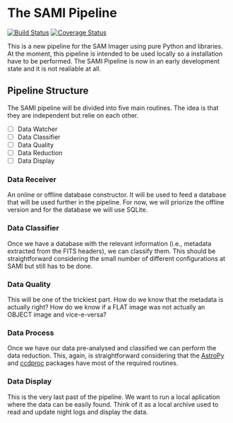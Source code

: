 # The SAMI Pipeline

[![Build Status](https://travis-ci.org/soar-telescope/sami.svg?branch=master)](https://travis-ci.org/soar-telescope/sami)
[![Coverage Status](https://coveralls.io/repos/github/soar-telescope/sami/badge.svg?branch=master)](https://coveralls.io/github/soar-telescope/sami?branch=master)


This is a new pipeline for the SAM Imager using pure Python and libraries. At the moment, this pipeline is intended to 
be used locally so a installation have to be performed. The SAMI Pipeline is now in an early development state and it 
is not realiable at all. 

## Pipeline Structure

The SAMI pipeline will be divided into five main routines. The idea is that they are independent but relie on each 
other.  

*[ ] Data Watcher
*[ ] Data Classifier
*[ ] Data Quality
*[ ] Data Reduction
*[ ] Data Display

### Data Receiver

An online or offline database constructor. It will be used to feed a database that will be used further in the pipeline. 
For now, we will priorize the offline version and for the database we will use SQLite.

### Data Classifier

Once we have a database with the relevant information (i.e., metadata extracted from the FITS headers), we can classify 
them. This should be straightforward considering the small number of different configurations at SAMI but still has to 
be done.

### Data Quality

This will be one of the trickiest part. How do we know that the metadata is actually right? How do we know if a FLAT
image was not actually an OBJECT image and vice-e-versa? 

### Data Process

Once we have our data pre-analysed and classified we can perform the data reduction. This, again, is straightforward 
considering that the [AstroPy]() and [ccdproc]() packages have most of the required routines.

### Data Display

This is the very last past of the pipeline. We want to run a local aplication where the data can be easily found. Think 
of it as a local archive used to read and update night logs and display the data.
       
